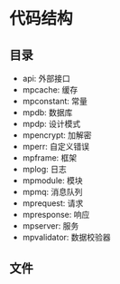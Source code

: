 # 代码结构
## 目录
- api: 外部接口
- mpcache: 缓存
- mpconstant: 常量
- mpdb: 数据库
- mpdp: 设计模式
- mpencrypt: 加解密
- mperr: 自定义错误
- mpframe: 框架
- mplog: 日志
- mpmodule: 模块
- mpmq: 消息队列
- mprequest: 请求
- mpresponse: 响应
- mpserver: 服务
- mpvalidator: 数据校验器

## 文件